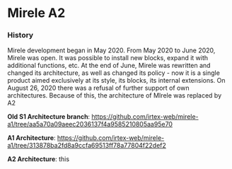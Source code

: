 # Mirele A2

### History

Mirele development began in May 2020. From May 2020 to June 2020, Mirele was open. It was possible to install new blocks, expand it with additional functions, etc. At the end of June, Mirele was rewritten and changed its architecture, as well as changed its policy - now it is a single product aimed exclusively at its style, its blocks, its internal extensions.
On August 26, 2020 there was a refusal of further support of own architectures. Because of this, the architecture of MIrele was replaced by A2

__Old S1 Architecture branch__: https://github.com/irtex-web/mirele-a1/tree/aa5a70a09aeec2036137f4a9585210805aa95e70

__A1 Architecture__: https://github.com/irtex-web/mirele-a1/tree/313878ba2fd8a9ccfa69513ff78a77804f22def2

__A2 Architecture__: this